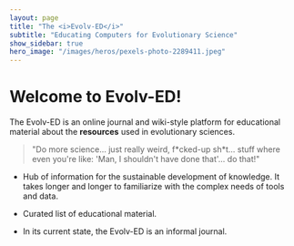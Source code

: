 ```yaml
---
layout: page
title: "The <i>Evolv-ED</i>"
subtitle: "Educating Computers for Evolutionary Science"
show_sidebar: true
hero_image: "/images/heros/pexels-photo-2289411.jpeg"
---
```


# Welcome to Evolv-ED! 

The Evolv-ED is an online journal and wiki-style platform for educational material about the **resources** used in evolutionary sciences.


> "Do more science... just really weird, f\*cked-up sh\*t... stuff where even you're like: 'Man, I shouldn't have done that'... do that!"


- Hub of information for the sustainable development of knowledge. It takes longer and longer to familiarize with the complex needs of tools and data.

- Curated list of educational material.

- In its current state, the Evolv-ED is an informal journal. 




